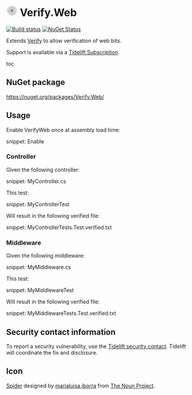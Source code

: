 # <img src="/src/icon.png" height="30px"> Verify.Web

[![Build status](https://ci.appveyor.com/api/projects/status/eedjhmx5o3082tyq?svg=true)](https://ci.appveyor.com/project/SimonCropp/verify-web)
[![NuGet Status](https://img.shields.io/nuget/v/Verify.Web.svg)](https://www.nuget.org/packages/Verify.Web/)

Extends [Verify](https://github.com/SimonCropp/Verify) to allow verification of web bits.

Support is available via a [Tidelift Subscription](https://tidelift.com/subscription/pkg/nuget-verify.web?utm_source=nuget-verify.web&utm_medium=referral&utm_campaign=enterprise).

toc


## NuGet package

https://nuget.org/packages/Verify.Web/


## Usage

Enable VerifyWeb once at assembly load time:

snippet: Enable


### Controller

Given the following controller:

snippet: MyController.cs

This test:

snippet: MyControllerTest

Will result in the following verified file:

snippet: MyControllerTests.Test.verified.txt



### Middleware

Given the following middleware:

snippet: MyMiddleware.cs

This test:

snippet: MyMiddlewareTest

Will result in the following verified file:

snippet: MyMiddlewareTests.Test.verified.txt


## Security contact information

To report a security vulnerability, use the [Tidelift security contact](https://tidelift.com/security). Tidelift will coordinate the fix and disclosure.


## Icon

[Spider](https://thenounproject.com/term/spider/904683/) designed by [marialuisa iborra](https://thenounproject.com/marialuisa.iborra/) from [The Noun Project](https://thenounproject.com/creativepriyanka).